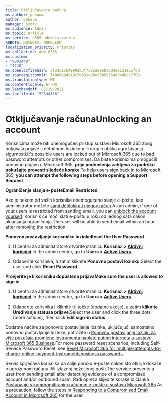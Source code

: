 ```yaml
---
title: Otključavanje računa
ms.author: pebaum
author: pebaum
manager: scotv
ms.audience: Admin
ms.topic: article
ms.service: o365-administration
ROBOTS: NOINDEX, NOFOLLOW
localization_priority: Priority
ms.collection: Adm_O365
ms.custom:
- "9002449"
- "4748"
ms.openlocfilehash: cf2431cb49902b3f7625ab96bc6d4e2121e51fdd
ms.sourcegitcommit: f4866e94918c7b591ad0cd3b58169d340bcc7f00
ms.translationtype: MT
ms.contentlocale: hr-HR
ms.lasthandoff: 05/19/2021
ms.locfileid: "52544136"
---
```

# <a name="unlocking-an-account"></a><span data-ttu-id="80f66-102">Otključavanje računa</span><span class="sxs-lookup"><span data-stu-id="80f66-102">Unlocking an account</span></span>

<span data-ttu-id="80f66-103">Korisnicima može biti onemogućen pristup sustavu Microsoft 365 zbog pokušaja prijave s netočnom lozinkom ili drugih oblika ugrožavanja sigurnosti.</span><span class="sxs-lookup"><span data-stu-id="80f66-103">It's possible users are locked out of Microsoft 365 due to bad password attempts or other compromises.</span></span> <span data-ttu-id="80f66-104">Da biste korisnicima omogućili ponovnu prijavu u Microsoft 365, **prije podnošenja zahtjeva za podršku pokušajte provesti sljedeće korake**.</span><span class="sxs-lookup"><span data-stu-id="80f66-104">To help users sign back in to Microsoft 365, **you can attempt the following steps before opening a Support Request**.</span></span> 

<span data-ttu-id="80f66-105">**Ograničenje slanja e-pošte**</span><span class="sxs-lookup"><span data-stu-id="80f66-105">**Email Restricted**</span></span>

<span data-ttu-id="80f66-106">Ako je nekom od vaših korisnika onemogućeno slanje e-pošte, kao administrator možete [sami deblokirati njegov račun](/microsoft-365/security/office-365-security/removing-user-from-restricted-users-portal-after-spam).</span><span class="sxs-lookup"><span data-stu-id="80f66-106">As an admin, if one of your users is restricted from sending email, you can [unblock the account yourself](/microsoft-365/security/office-365-security/removing-user-from-restricted-users-portal-after-spam).</span></span> <span data-ttu-id="80f66-107">Korisnik će moći slati e-poštu u roku od jednog sata nakon uklanjanja ograničenja.</span><span class="sxs-lookup"><span data-stu-id="80f66-107">The user will be able to send email within an hour after removing the restriction.</span></span>

<span data-ttu-id="80f66-108">**Ponovno postavljanje korisničke lozinke**</span><span class="sxs-lookup"><span data-stu-id="80f66-108">**Reset the User Password**</span></span>

1. <span data-ttu-id="80f66-109">U centru za administratore otvorite stranicu **Korisnici > [Aktivni korisnici](https://admin.microsoft.com/Adminportal/Home?source=applauncher#/users)**.</span><span class="sxs-lookup"><span data-stu-id="80f66-109">In the admin center, go to **Users > [Active Users](https://admin.microsoft.com/Adminportal/Home?source=applauncher#/users)**.</span></span>

2. <span data-ttu-id="80f66-110">Odaberite korisnika, a zatim kliknite **Ponovno postavi lozinku**.</span><span class="sxs-lookup"><span data-stu-id="80f66-110">Select the user and click **Reset Password**.</span></span>

<span data-ttu-id="80f66-111">**Provjerite je li korisniku dopuštena prijava**</span><span class="sxs-lookup"><span data-stu-id="80f66-111">**Make sure the user is allowed to sign in**</span></span>

1. <span data-ttu-id="80f66-112">U centru za administratore otvorite stranicu **Korisnici > [Aktivni korisnici](https://admin.microsoft.com/Adminportal/Home?source=applauncher#/users)**.</span><span class="sxs-lookup"><span data-stu-id="80f66-112">In the admin center, go to **Users > [Active Users](https://admin.microsoft.com/Adminportal/Home?source=applauncher#/users)**.</span></span>

2. <span data-ttu-id="80f66-113">Odaberite korisnika i kliknite tri točke (dodatne akcije), a zatim **kliknite Uređivanje statusa prijave**.</span><span class="sxs-lookup"><span data-stu-id="80f66-113">Select the user and click the three dots (more actions), then click **Edit sign-in status**.</span></span>

<span data-ttu-id="80f66-114">Dodatne načine za ponovno postavljanje lozinke, uključujući samostalno ponovno postavljanje lozinke, potražite u [Ponovno postavljanje lozinki za više pokušaja promjene instrumenta naplate putem interneta u sustavu Microsoft 365 Business](/microsoft-365/admin/add-users/reset-passwords).</span><span class="sxs-lookup"><span data-stu-id="80f66-114">For more password reset scenarios, including Self-Service Password Reset, see [Reset Microsoft 365 for multiple-attempts-to-charge-online-payment-instrumentsbusiness passwords](/microsoft-365/admin/add-users/reset-passwords).</span></span>

<span data-ttu-id="80f66-115">Servis sprječava korisnika da šalje poruku e-pošte nakon što otkrije dokaze o ugroženom računu i/ili izlaznoj neželjenoj pošti.</span><span class="sxs-lookup"><span data-stu-id="80f66-115">The service prevents a user from sending email after detecting evidence of a compromised account and/or outbound spam.</span></span> <span data-ttu-id="80f66-116">Radi opreza slijedite korake iz članka [Postupanje s kompromitiranim računom e-pošte u sustavu Microsoft 365](/microsoft-365/security/office-365-security/responding-to-a-compromised-email-account).</span><span class="sxs-lookup"><span data-stu-id="80f66-116">As a precaution, follow the steps in [Responding to a Compromised Email Account in Microsoft 365](/microsoft-365/security/office-365-security/responding-to-a-compromised-email-account) for the user.</span></span>
